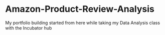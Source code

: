 # Amazon-Product-Review-Analysis
My portfolio building started from here while taking my Data Analysis class with the Incubator hub
